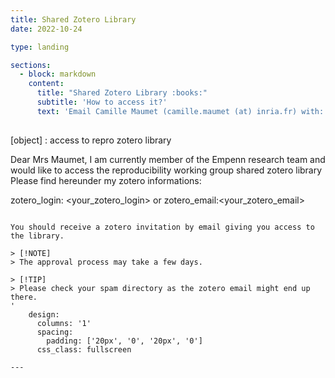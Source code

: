```yaml
---
title: Shared Zotero Library
date: 2022-10-24

type: landing

sections:
  - block: markdown
    content:
      title: "Shared Zotero Library :books:"
      subtitle: 'How to access it?'
      text: 'Email Camille Maumet (camille.maumet (at) inria.fr) with:
      
```
[object] : access to repro zotero library

Dear Mrs Maumet,
I am currently member of the Empenn research team and would like to access the reproducibility working group shared zotero library
Please find hereunder my zotero informations:

zotero_login: <your_zotero_login>
or
zotero_email:<your_zotero_email>
```

You should receive a zotero invitation by email giving you access to the library.

> [!NOTE]  
> The approval process may take a few days.

> [!TIP]
> Please check your spam directory as the zotero email might end up there.
'
    design:
      columns: '1'
      spacing:
        padding: ['20px', '0', '20px', '0']
      css_class: fullscreen

---
```

